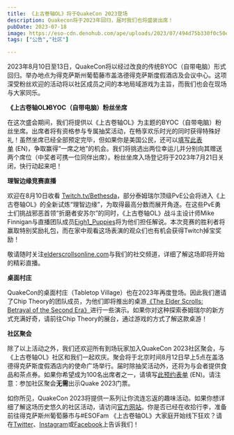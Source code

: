 ```yaml
---
title: 《上古卷轴OL》将于QuakeCon 2023登场  
description: Quakecon将于2023年回归，届时我们也将盛装出席！
pubDate: 2023-07-18
image: https://eso-cdn.denohub.com/ape/uploads/2023/07/494d75b330f0c50e7d72101baa6d6153.jpg
tags: ["公告","社区"]

---
```


2023年8月10日至13日，QuakeCon将以经过改良的传统BYOC（自带电脑）形式回归。举办地点为得克萨斯州葡萄藤市盖洛德得克萨斯度假酒店及会议中心。这项深受粉丝欢迎的活动将以社区成员之间的本地局域游戏为主旨，而我们也会在现场与大家同乐。

**《上古卷轴OL》BYOC（自带电脑）粉丝坐席**

在这次盛会期间，我们将提供以《上古卷轴OL》为主题的BYOC（自带电脑）粉丝坐席。出席者将有资格参与专属抽奖活动，在畅享欢乐时光的同时获得特殊好礼！虽然坐席已经全部预定完毕，但如果你是美国公民，还可以[填写此表单](https://woobox.com/byiweu) (EN)，争取赢得“一席之地”的机会。我们将挑选出两位幸运儿并分别向其赠送两个席位（中奖者可携一位同伴出席）。粉丝坐席入场登记将于2023年7月21日关闭，快行动起来吧！

**理智边缘竞赛直播**

欢迎在8月10日收看
[Twitch.tv/Bethesda](https://www.twitch.tv/Bethesda)，部分泰姆瑞尔顶级PvE公会将进入《上古卷轴OL》的全新试炼“理智边缘”，为取得最高分数而展开角逐。在这些PvE勇士们挑战邪恶首领“折磨者安苏尔”的同时，《上古卷轴OL》战斗主设计师Mike
Finnigan与直播团队成员[Eigh1\_Puppies](https://www.twitch.tv/Eigh1_Puppies)将为他们担任解说。本次竞赛的胜利者将赢取特别奖励礼包，而在家中观看这场表演的观众们也有机会获得Twitch掉宝奖励！

敬请随时关注[elderscrollsonline.com](https://www.elderscrollsonline.com/cn/home)与我们的社交频道，详细了解这场即将开始的精彩直播。

**桌面村庄**

QuakeCon的桌面村庄（Tabletop Village）也在2023年再度登场。因此我们邀请了Chip
Theory的团队成员，为他们即将推出的桌游[《The Elder Scrolls: Betrayal of the Second Era》](https://gamefound.com/projects/chip-theory-games/the-elder-scrolls)进行一些演示。如果你对这种探索泰姆瑞尔的新方式充满好奇，请前往Chip
Theory的展台，通过游戏的方式了解这款桌游！

**社区聚会**

除了以上活动之外，我们还欢迎所有到场玩家加入QuakeCon
2023社区聚会，与《上古卷轴OL》社区和我们一起欢庆。聚会将于北京时间8月12日早上5点在盖洛德得克萨斯度假酒店内的使命广场举行。届时除抽奖活动外，还将为与会者提供食品和茶点券。如果你希望成为100名出席者之一，请填写[此预约表单](https://woobox.com/ae3swe) (EN)。请注意：参加社区聚会**无需**出示Quake
2023门票。

如你所见，QuakeCon
2023将提供一系列让你流连忘返的趣味活动。如果你想详细了解这场历史悠久的社区活动，请访问[官方网站](https://quakecon.bethesda.net/)。你是否已经在收拾行李，准备前往得克萨斯州葡萄藤市与#ESOFam
《上古卷轴OL》大家庭开始线下狂欢？请在[Twitter](https://twitter.com/TESOnline)、[Instagram](https://www.instagram.com/elderscrollsonline/)或[Facebook](https://www.facebook.com/ElderScrollsOnline)上告诉我们！
